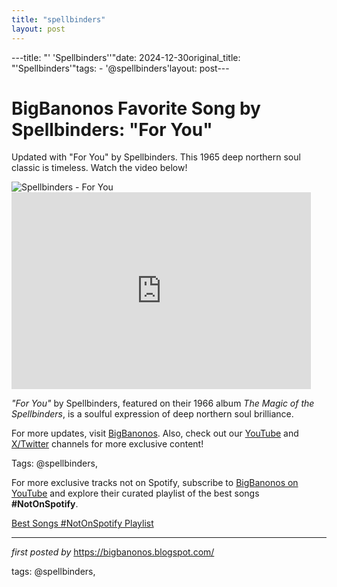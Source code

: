 ```yaml
---
title: "spellbinders"
layout: post
---
```

---title: "' 'Spellbinders''"date: 2024-12-30original_title: "'Spellbinders'"tags:  - '@spellbinders'layout: post---<!-- Title of the Post --><h1 >BigBanonos Favorite Song by Spellbinders: "For You"</h1> <!-- Introductory Text --><p >Updated with "For You" by Spellbinders. This 1965 deep northern soul classic is timeless. Watch the video below!</p> <!-- Featured Image --><div > <img src="https://i.discogs.com/sOs533G4u6C4U4ZePGFTyLD8myAW5CxwqF6Edr9PuZA/rs:fit/g:sm/q:90/h:600/w:600/czM6Ly9kaXNjb2dz/LWRhdGFiYXNlLWlt/YWdlcy9SLTY1MjM5/NjQtMTQ5OTM4OTY3/MC01NjQzLmpwZWc.jpeg" alt="Spellbinders - For You" /></div> <!-- YouTube Video Embed --><div > <iframe allowfullscreen="" frameborder="0" height="315" src="https://www.youtube.com/embed/k8_dCBNMqy4?list=PLtuNtuTatqI3X01zTqiujiaUhFaK1PjKA" width="95%"></iframe></div> <!-- Song Information --><div > <p><em>"For You"</em> by Spellbinders, featured on their 1966 album *The Magic of the Spellbinders*, is a soulful expression of deep northern soul brilliance.</p></div> <!-- Footer Links --><div > <p>For more updates, visit <a href="https://bigbanonos.blogspot.com/" target="_blank">BigBanonos</a>. Also, check out our <a href="https://www.youtube.com/@BigBanonos" target="_blank">YouTube</a> and <a href="https://x.com/bigbanonos" target="_blank">X/Twitter</a> channels for more exclusive content!</p></div> <!-- Tags --><p >Tags: @spellbinders,</p><!--Subscribe and Playlist Links--><div>    <p>For more exclusive tracks not on Spotify, subscribe to <a href="https://www.youtube.com/@BigBanonos" target="_blank">BigBanonos on YouTube</a> and explore their curated playlist of the best songs <strong>#NotOnSpotify</strong>.</p>    <p><a href="https://www.youtube.com/playlist?list=PLtuNtuTatqI0kFahUCbtbfenC_ET5O_tr" target="_blank">Best Songs #NotOnSpotify Playlist<br /></a></p></div><hr /><p><em>first posted by</em> <a href="https://bigbanonos.blogspot.com/" rel="noopener" target="_new">https://bigbanonos.blogspot.com/</a></p><p>tags: @spellbinders,</p>